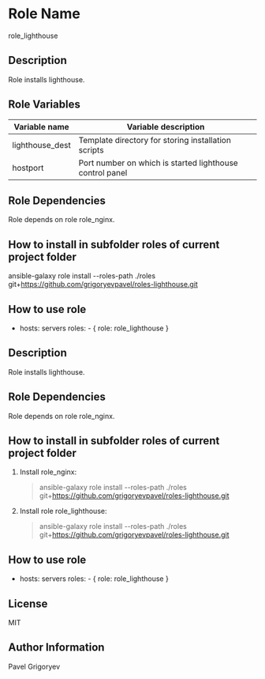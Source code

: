 Role Name
=========

role_lighthouse

Description
------------

Role installs lighthouse. 

Role Variables
--------------

| Variable name | Variable description |
|---------------|----------------------|
| lighthouse_dest | Template directory for storing installation scripts |
| hostport        | Port number on which is started lighthouse control panel|
 

Role Dependencies
--------------

Role depends on role role_nginx.
 
How to install in subfolder **roles** of current project folder
---------------

ansible-galaxy role install --roles-path ./roles git+https://github.com/grigoryevpavel/roles-lighthouse.git

How to use role
----------------

  - hosts: servers
    roles:
        - { role: role_lighthouse }

Description
------------

Role installs lighthouse. 

Role Dependencies
--------------

Role depends on role role_nginx.
 
How to install in subfolder **roles** of current project folder
---------------
1. Install role_nginx:
    > ansible-galaxy role install --roles-path ./roles git+https://github.com/grigoryevpavel/roles-lighthouse.git
2.  Install role role_lighthouse:
    > ansible-galaxy role install --roles-path ./roles git+https://github.com/grigoryevpavel/roles-lighthouse.git

How to use role
----------------

  - hosts: servers
    roles:
        - { role: role_lighthouse }

License
-------

MIT

Author Information
------------------

Pavel Grigoryev



